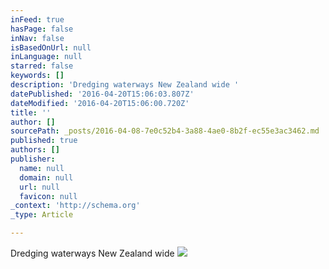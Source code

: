 ```yaml
---
inFeed: true
hasPage: false
inNav: false
isBasedOnUrl: null
inLanguage: null
starred: false
keywords: []
description: 'Dredging waterways New Zealand wide '
datePublished: '2016-04-20T15:06:03.807Z'
dateModified: '2016-04-20T15:06:00.720Z'
title: ''
author: []
sourcePath: _posts/2016-04-08-7e0c52b4-3a88-4ae0-8b2f-ec55e3ac3462.md
published: true
authors: []
publisher:
  name: null
  domain: null
  url: null
  favicon: null
_context: 'http://schema.org'
_type: Article

---
```

Dredging waterways New Zealand wide ![](https://the-grid-user-content.s3-us-west-2.amazonaws.com/86130b3b-d4dd-4bd9-8e64-489fb3545547.jpg)